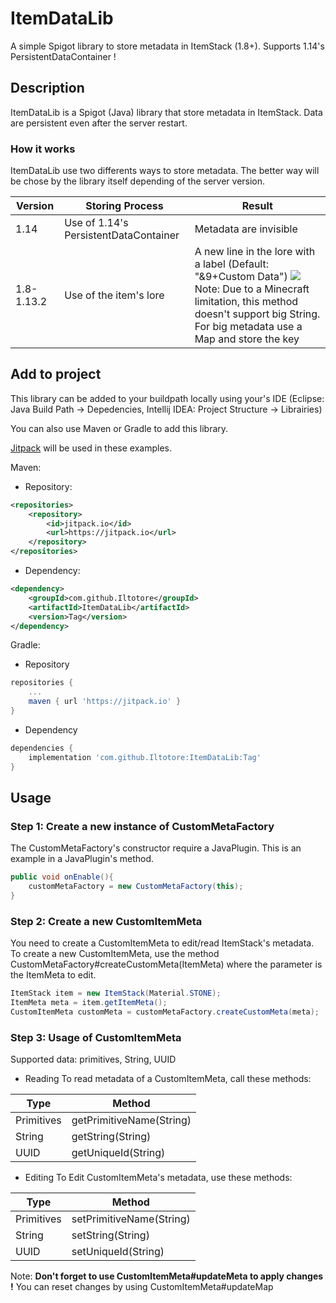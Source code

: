 # ItemDataLib
A simple Spigot library to store metadata in ItemStack (1.8+). Supports 1.14's PersistentDataContainer !

## Description
ItemDataLib is a Spigot (Java) library that store metadata in ItemStack. Data are persistent even after the server restart.

### How it works
ItemDataLib use two differents ways to store metadata. The better way will be chose by the library itself depending of the server version.

| Version | Storing Process | Result |
|--|--|--|
| 1.14 | Use of 1.14's PersistentDataContainer | Metadata are invisible |
| 1.8-1.13.2 | Use of the item's lore | A new line in the lore with a label (Default: "&9+Custom Data") ![](http://image.noelshack.com/fichiers/2019/34/1/1566211724-2019-08-14-10-22-41.png)Note: Due to a Minecraft limitation, this method doesn't support big String. For big metadata use a Map and store the key|
## Add to project
This library can be added to your buildpath locally using your's IDE (Eclipse: Java Build Path → Depedencies, Intellij IDEA: Project Structure → Librairies)

You can also use Maven or Gradle to add this library.

[Jitpack](https://jitpack.io/#Iltotore/ItemDataLib) will be used in these examples.

Maven:
- Repository:
```xml
<repositories>
	<repository>
		<id>jitpack.io</id>
		<url>https://jitpack.io</url>
	</repository>
</repositories>
```
- Dependency:
```xml
<dependency>
	<groupId>com.github.Iltotore</groupId>
	<artifactId>ItemDataLib</artifactId>
	<version>Tag</version>
</dependency>
```

Gradle:
- Repository
```groovy
repositories {
	...
	maven { url 'https://jitpack.io' }
}
```
- Dependency
```groovy
dependencies {
	implementation 'com.github.Iltotore:ItemDataLib:Tag'
}
```
## Usage
### Step 1: Create a new instance of CustomMetaFactory
The CustomMetaFactory's constructor require a JavaPlugin.
This is an example in a JavaPlugin's method.
```java
public void onEnable(){
	customMetaFactory = new CustomMetaFactory(this);
}
```
### Step 2: Create a new CustomItemMeta
You need to create a CustomItemMeta to edit/read ItemStack's metadata.
To create a new CustomItemMeta, use the method CustomMetaFactory#createCustomMeta(ItemMeta) where the parameter is the ItemMeta to edit.
```java
ItemStack item = new ItemStack(Material.STONE);
ItemMeta meta = item.getItemMeta();
CustomItemMeta customMeta = customMetaFactory.createCustomMeta(meta);
```

### Step 3: Usage of CustomItemMeta
Supported data:
primitives, String, UUID
- Reading
To read metadata of a CustomItemMeta, call these methods:

| Type | Method |
|--|--|
| Primitives | getPrimitiveName(String) |
| String | getString(String) |
| UUID | getUniqueId(String) |

- Editing
To Edit CustomItemMeta's metadata, use these methods:

| Type | Method |
|--|--|
| Primitives | setPrimitiveName(String) |
| String | setString(String) |
| UUID | setUniqueId(String) |

Note: **Don't forget to use CustomItemMeta#updateMeta to apply changes !**
You can reset changes by using CustomItemMeta#updateMap
